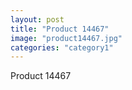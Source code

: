 ```yaml
---
layout: post
title: "Product 14467"
image: "product14467.jpg"
categories: "category1"
---
```

Product 14467
